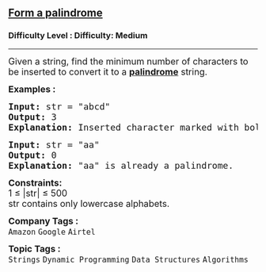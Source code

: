 <h2><a href="https://www.geeksforgeeks.org/problems/form-a-palindrome1455/1?page=1&company=Google&difficulty=Basic,Easy,Medium,Hard&status=unsolved&sortBy=submissions">Form a palindrome</a></h2><h3>Difficulty Level : Difficulty: Medium</h3><hr><div class="problems_problem_content__Xm_eO"><p><span style="font-size: 18px;">Given a string, find the minimum number of characters to be inserted to convert it to a <a href="https://www.geeksforgeeks.org/string-palindrome/"><strong>palindrome</strong></a> string.<br></span></p>
<p><span style="font-size: 18px;"><strong>Examples :</strong></span></p>
<pre><span style="font-size: 18px;"><strong>Input:</strong> str = "abcd"
<strong>Output:</strong> 3
<strong>Explanation:</strong> Inserted character marked with bold characters in <strong>dcb</strong>abcd, here we need minimum three characters to make it palindrome.
</span></pre>
<pre><span style="font-size: 18px;"><strong>Input:</strong> str = "aa"
<strong>Output:</strong> 0
<strong>Explanation: </strong>"aa" is already a palindrome.</span><span style="font-size: 18px;"><br></span></pre>
<p><span style="font-size: 18px;"><strong>Constraints:</strong><br>1 ≤ |str| ≤ 500<br>str contains only lowercase alphabets.</span></p></div><p><span style=font-size:18px><strong>Company Tags : </strong><br><code>Amazon</code>&nbsp;<code>Google</code>&nbsp;<code>Airtel</code>&nbsp;<br><p><span style=font-size:18px><strong>Topic Tags : </strong><br><code>Strings</code>&nbsp;<code>Dynamic Programming</code>&nbsp;<code>Data Structures</code>&nbsp;<code>Algorithms</code>&nbsp;